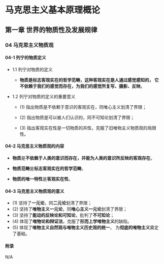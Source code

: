 # 马克思主义基本原理概论

## 第一章 世界的物质性及发展规律

### 04 马克思主义物质观


#### 04-1 列宁的物质定义

* 1.1 列宁对物质的定义

  * **物质是标志客观实在的哲学范畴，这种客观实在是人通过感觉感知的，
    它不依赖于我们的感觉而存在，为我们的感觉所复写、摄影、反映**。

* 1.2 列宁对物质的定义的重要意义

  * (1) 指出物质是不依赖于意识的客观实在，同唯心主义划清了界限；

  * (2) 指出物质是可以被人们认识的，同不可知论划清了界限；

  * (3) 指出客观实在性是一切物质的共性，克服了旧唯物主义物质观的局限性。

#### 04-2 马克思主义物质观的内容

* **物质**是**不依赖于人类的意识而存在，并能为人类的意识所反映的客观存在**。

* **物质范畴**是**标志客观实在的哲学范畴**。

* **物质的唯一特性**是**客观实在性**。

#### 04-3 马克思主义物质观的意义

* (1) 坚持了**一元论**，同**二元论**划清了界限；
* (2) 坚持了**唯物主义一元论**，同**唯心主义一元论**划清了界限；
* (3) 坚持了**能动的反映论和可知论**，批判了**不可知论**；
* (4) 体现了**唯物论和辩证法**，克服了**形而上学唯物主义**的缺陷。
* (5) 体现了**唯物主义自然观与唯物主义历史观的统一**，
      为**彻底的唯物主义**奠定了基础。

#### 附录

N/A
